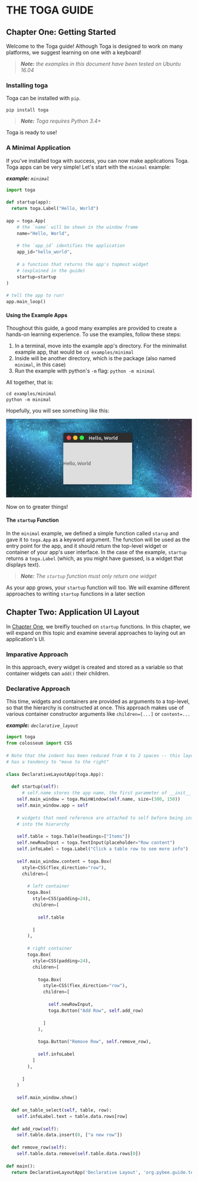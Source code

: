 # THE TOGA GUIDE

## Chapter One: Getting Started

Welcome to the Toga guide! Although Toga is designed to work on many platforms, we suggest learning on one with a keyboard!

> *__Note:__ the examples in this document have been tested on Ubuntu 16.04*

### Installing toga

Toga can be installed with `pip`.

`pip install toga`

> *__Note:__ Toga requires Python 3.4+*

Toga is ready to use!

### A Minimal Application

If you've installed toga with success, you can now make applications Toga. Toga apps can be very simple! Let's start with the `minimal` example:

*__example:__ `minimal`*
```python
import toga

def startup(app):
  return toga.Label("Hello, World")

app = toga.App(
    # the `name` will be shown in the window frame
    name="Hello, World", 

    # the `app_id` identifies the application
    app_id="hello_world",
    
    # a function that returns the app's topmost widget
    # (explained in the guide)
    startup=startup
)

# tell the app to run!
app.main_loop()
```

#### Using the Example Apps

Thoughout this guide, a good many examples are provided to create a hands-on learning experience. To use the examples, follow these steps:

1. In a terminal, move into the example app's directory. For the minimalist example app, that would be `cd examples/minimal`
2. Inside will be another directory, which is the package (also named `minimal`, in this case)
3. Run the example with python's `-m` flag: `python -m minimal`

All together, that is:

```
cd examples/minimal
python -m minimal
```

Hopefully, you will see something like this:

![Screenshot: `mininal` example](images/screenshot-example-minimal.png)

Now on to greater things!

#### The `startup` Function
In the `minimal` example, we defined a simple function called `starup` and gave it to `toga.App` as a keyword argument. The function will be used as the entry point for the app, and it should return the top-level widget or container of your app's user interface. In the case of the example, `startup` returns a `toga.Label` (which, as you might have guessed, is a widget that displays text).

> *__Note:__ The `startup` function must only return one widget*

As your app grows, your `startup` function will too. We will examine different approaches to writing `startup` functions in a later section

## Chapter Two: Application UI Layout

In [Chapter One](#chapter-one-getting-started), we breifly touched on `startup` functions. In this chapter, we will expand on this topic and examine several approaches to laying out an application's UI.

### Imparative Approach

In this approach, every widget is created and stored as a variable so that container widgets can `add()` their children.

### Declarative Approach

This time, widgets and containers are provided as arguments to a top-level, so that the hierarchy is constructed at once. This approach makes use of various container constructor arguments like `children=[...]` or `content=...`

*__example:__ `declarative_layout`*
```python
import toga
from colosseum import CSS

# Note that the indent has been reduced from 4 to 2 spaces -- this layout style
# has a tendency to "move to the right"

class DeclarativeLayoutApp(toga.App):
    
  def startup(self):
      # self.name stores the app name, the first parameter of __init__
    self.main_window = toga.MainWindow(self.name, size=(300, 150))
    self.main_window.app = self
    
    # widgets that need reference are attached to self before being inserted
    # into the hierarchy
    
    self.table = toga.Table(headings=["Items"])
    self.newRowInput = toga.TextInput(placeholder="Row content")
    self.infoLabel = toga.Label("Click a table row to see more info")
      
    self.main_window.content = toga.Box(
      style=CSS(flex_direction="row"),
      children=[
              
        # left container
        toga.Box(
          style=CSS(padding=24),
          children=[
                
            self.table
                    
          ]
        ),
              
        # right container
        toga.Box(
          style=CSS(padding=24),
          children=[
                
            toga.Box(
              style=CSS(flex_direction="row"),
              children=[
                
                self.newRowInput,
                toga.Button("Add Row", self.add_row)
                      
              ]
            ),
            
            toga.Button("Remove Row", self.remove_row),
            
            self.infoLabel
          ]
        ),
        
      ]
    )

    self.main_window.show()
    
  def on_table_select(self, table, row):
    self.infoLabel.text = table.data.rows[row]
    
  def add_row(self):
    self.table.data.insert(0, ["a new row"])
    
  def remove_row(self):
    self.table.data.remove(self.table.data.rows[0])

def main():
  return DeclarativeLayoutApp('Declarative Layout', 'org.pybee.guide.template')
```
